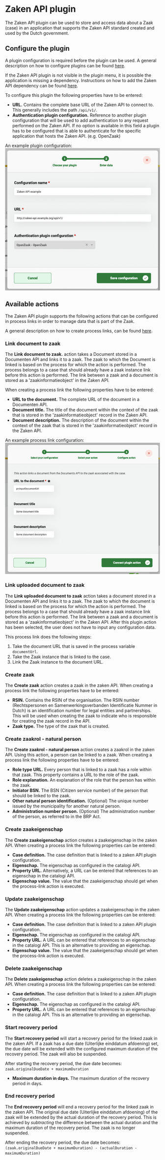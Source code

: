 # Zaken API plugin

The Zaken API plugin can be used to store and access data about a Zaak (case) in an application that supports the Zaken API standard created and used by the Dutch government.

## Configure the plugin

A plugin configuration is required before the plugin can be used. A general description on how to configure plugins can be found [here](broken-reference).

If the Zaken API plugin is not visible in the plugin menu, it is possible the application is missing a dependency. Instructions on how to add the Zaken API dependency can be found [here](../../fundamentals/getting-started/modules/zgw/documenten-api.md).

To configure this plugin the following properties have to be entered:

* **URL.** Contains the complete base URL of the Zaken API to connect to. This generally includes the path `/api/v1/`.
* **Authentication plugin configuration.** Reference to another plugin configuration that will be used to add authentication to any request performed on the Zaken API. If no option is available in this field a plugin has to be configured that is able to authenticate for the specific application that hosts the Zaken API. (e.g. OpenZaak)

An example plugin configuration: ![example plugin configuration](../../using-valtimo/plugin/zaken-api/img/configure-plugin.png)

## Available actions

The Zaken API plugin supports the following actions that can be configured in process links in order to manage data that is part of the Zaak.

A general description on how to create process links, can be found [here](broken-reference).

### Link document to zaak

The **Link document to zaak.** action takes a Document stored in a Documenten API and links it to a zaak. The zaak to which the Document is linked is based on the process for which the action is performed. The process belongs to a case that should already have a zaak instance link before this action is performed. The link between a zaak and a document is stored as a 'zaakinformatieobject' in the Zaken API.

When creating a process link the following properties have to be entered:

* **URL to the document.** The complete URL of the document in a Documenten API.
* **Document title.** The title of the document within the context of the zaak that is stored in the 'zaakinformatieobject' record in the Zaken API.
* **Document description.** The description of the document within the context of the zaak that is stored in the 'zaakinformatieobject' record in the Zaken API.

An example process link configuration: ![Generate document process link](../../using-valtimo/plugin/zaken-api/img/link-document-to-zaak.png)

### Link uploaded document to zaak

The **Link uploaded document to zaak** action takes a document stored in a Documenten API and links it to a zaak. The zaak to which the document is linked is based on the process for which the action is performed. The process belongs to a case that should already have a zaak instance link before this action is performed. The link between a zaak and a document is stored as a 'zaakinformatieobject' in the Zaken API. After this plugin action has been selected, the user does not have to input any configuration data.

This process link does the following steps:

1. Take the document URL that is saved in the process variable `documentUrl`.
2. Take the Zaak instance that is linked to the case.
3. Link the Zaak instance to the document URL.

### Create zaak

The **Create zaak** action creates a zaak in the zaken API. When creating a process link the following properties have to be entered:

* **RSIN.** Contains the RSIN of the organisation. The RSIN number (Rechtspersonen en Samenwerkingsverbanden Identificatie Nummer in Dutch) is an identification number for legal entities and partnerships. This will be used when creating the zaak to indicate who is responsible for creating the zaak record in the API.
* **Zaak type.** The type of the zaak that is created.

### Create zaakrol - natural person

The **Create zaakrol - natural person** action creates a zaakrol in the zaken API. Using this action, a person can be linked to a zaak. When creating a process link the following properties have to be entered:

* **Role type URL.** Every person that is linked to a zaak has a role within that zaak. This property contains a URL to the role of the zaak.
* **Role explanation.** An explanation of the role that the person has within the zaak.
* **Initiator BSN.** The BSN (Citizen service number) of the person that should be linked to the zaak.
* **Other natural person identification.** (Optional) The unique number issued by the municipality for another natural person.
* **Administration number person.** (Optional) The administration number of the person, as referred to in the BRP Act.

### Create zaakeigenschap

The **Create zaakeigenschap** action creates a zaakeigenschap in the zaken API. When creating a process link the following properties can be entered:

* **Case definition.** The case definition that is linked to a zaken API plugin configuration.
* **Eigenschap.** The eigenschap as configured in the catalogi API.
* **Property URL.** Alternatively, a URL can be entered that references to an eigenschap in the catalogi API.
* **Eigenschap value.** The value that the zaakeigenschap should get when the process-link action is executed.

### Update zaakeigenschap

The **Update zaakeigenschap** action updates a zaakeigenschap in the zaken API. When creating a process link the following properties can be entered:

* **Case definition.** The case definition that is linked to a zaken API plugin configuration.
* **Eigenschap.** The eigenschap as configured in the catalogi API.
* **Property URL.** A URL can be entered that references to an eigenschap in the catalogi API. This is an alternative to providing an eigenschap.
* **Eigenschap value.** The value that the zaakeigenschap should get when the process-link action is executed.

### Delete zaakeigenschap

The **Delete zaakeigenschap** action deletes a zaakeigenschap in the zaken API. When creating a process link the following properties can be entered:

* **Case definition.** The case definition that is linked to a zaken API plugin configuration.
* **Eigenschap.** The eigenschap as configured in the catalogi API.
* **Property URL.** A URL can be entered that references to an eigenschap in the catalogi API. This is an alternative to providing an eigenschap.

### Start recovery period

The **Start recovery period** will start a recovery period for the linked zaak in the zaken API. If a zaak has a due date (Uiterlijke einddatum afdoening) set, the due date will be extended with the configured maximum duration of the recovery period. The zaak will also be suspended.

After starting the recovery period, the due date becomes: `zaak.originalDueDate + maximumDuration`

* **Maximum duration in days.** The maximum duration of the recovery period in days.

### End recovery period

The **End recovery period** will end a recovery period for the linked zaak in the zaken API. The original due date (Uiterlijke einddatum afdoening) of the zaak will be extended by the actual duration of the recovery period. This is achieved by _subtracting_ the difference between the actual duration and the maximum duration of the recovery period. The zaak is no longer suspended.

After ending the recovery period, the due date becomes: `(zaak.originalDueDate + maximumDuration) - (actualDuration - maximumDuration)`
